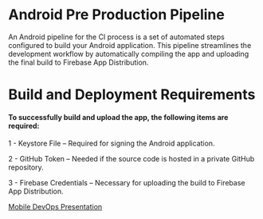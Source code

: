# Android Pre Production Pipeline
An Android pipeline for the CI process is a set of automated steps configured to build your Android application. This pipeline streamlines the development workflow by automatically compiling the app and uploading the final build to Firebase App Distribution.

# Build and Deployment Requirements

#### To successfully build and upload the app, the following items are required:

1 - Keystore File – Required for signing the Android application.

2 - GitHub Token – Needed if the source code is hosted in a private GitHub repository.

3 - Firebase Credentials – Necessary for uploading the build to Firebase App Distribution.

<a href="https://www.linkedin.com/feed/update/urn:li:activity:7328780907442581504/" target="_blank" rel="noopener noreferrer">Mobile DevOps Presentation</a>




